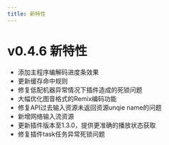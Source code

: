 ```yaml
---
title: 新特性
---
```


v0.4.6 新特性
===

* 添加主程序编解码进度条效果
* 更新缓存命中规则
* 修复低配机器异常情况下插件造成的死锁问题
* 大幅优化图音格式的Remix编码功能
* 修复API过去输入资源未返回资源unqie name的问题
* 新增网络输入流资源
* 更新插件版本至1.3.0，提供更准确的播放状态获取
* 修复插件task任务异常死锁问题

